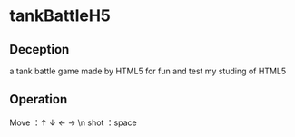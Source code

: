# tankBattleH5

## Deception
a tank battle game made by HTML5 for fun and test my studing of HTML5

## Operation
Move ：↑ ↓ ← → \n
shot ：space
